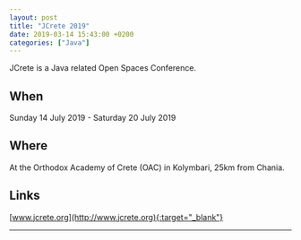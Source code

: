 ```yaml
---
layout: post
title: "JCrete 2019"
date: 2019-03-14 15:43:00 +0200
categories: ["Java"]
---
```


JCrete is a Java related Open Spaces Conference. 

## When 
Sunday 14 July 2019 - Saturday 20 July 2019 

## Where
At the Orthodox Academy of Crete (OAC) in Kolymbari, 25km from Chania. 

## Links
[www.jcrete.org](http://www.jcrete.org){:target="_blank"}

---
